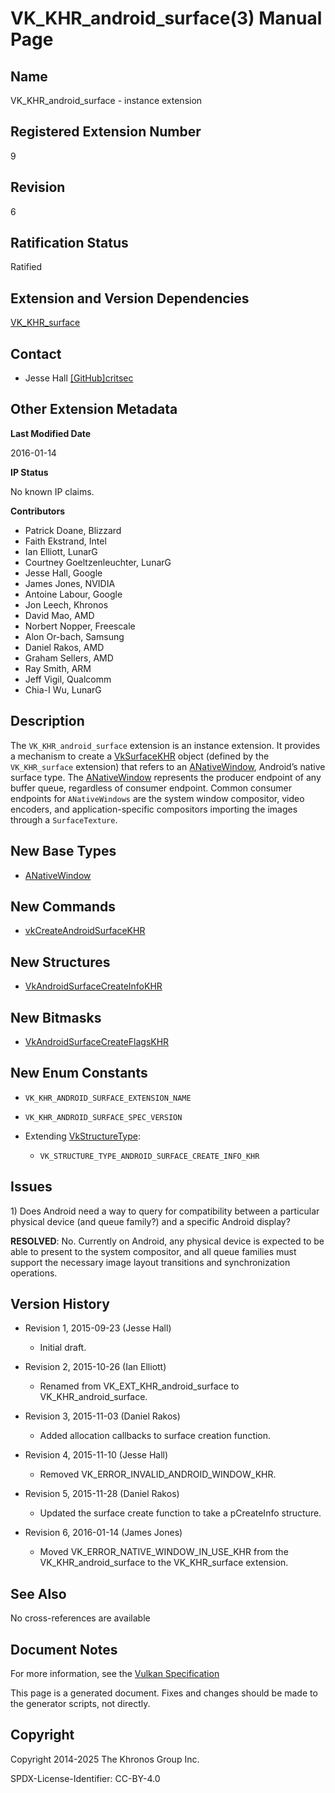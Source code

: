 # VK\_KHR\_android\_surface(3) Manual Page

## Name

VK\_KHR\_android\_surface - instance extension



## [](#_registered_extension_number)Registered Extension Number

9

## [](#_revision)Revision

6

## [](#_ratification_status)Ratification Status

Ratified

## [](#_extension_and_version_dependencies)Extension and Version Dependencies

[VK\_KHR\_surface](https://registry.khronos.org/vulkan/specs/latest/man/html/VK_KHR_surface.html)

## [](#_contact)Contact

- Jesse Hall [\[GitHub\]critsec](https://github.com/KhronosGroup/Vulkan-Docs/issues/new?body=%5BVK_KHR_android_surface%5D%20%40critsec%0A%2AHere%20describe%20the%20issue%20or%20question%20you%20have%20about%20the%20VK_KHR_android_surface%20extension%2A)

## [](#_other_extension_metadata)Other Extension Metadata

**Last Modified Date**

2016-01-14

**IP Status**

No known IP claims.

**Contributors**

- Patrick Doane, Blizzard
- Faith Ekstrand, Intel
- Ian Elliott, LunarG
- Courtney Goeltzenleuchter, LunarG
- Jesse Hall, Google
- James Jones, NVIDIA
- Antoine Labour, Google
- Jon Leech, Khronos
- David Mao, AMD
- Norbert Nopper, Freescale
- Alon Or-bach, Samsung
- Daniel Rakos, AMD
- Graham Sellers, AMD
- Ray Smith, ARM
- Jeff Vigil, Qualcomm
- Chia-I Wu, LunarG

## [](#_description)Description

The `VK_KHR_android_surface` extension is an instance extension. It provides a mechanism to create a [VkSurfaceKHR](https://registry.khronos.org/vulkan/specs/latest/man/html/VkSurfaceKHR.html) object (defined by the `VK_KHR_surface` extension) that refers to an [ANativeWindow](https://registry.khronos.org/vulkan/specs/latest/man/html/ANativeWindow.html), Android’s native surface type. The [ANativeWindow](https://registry.khronos.org/vulkan/specs/latest/man/html/ANativeWindow.html) represents the producer endpoint of any buffer queue, regardless of consumer endpoint. Common consumer endpoints for `ANativeWindows` are the system window compositor, video encoders, and application-specific compositors importing the images through a `SurfaceTexture`.

## [](#_new_base_types)New Base Types

- [ANativeWindow](https://registry.khronos.org/vulkan/specs/latest/man/html/ANativeWindow.html)

## [](#_new_commands)New Commands

- [vkCreateAndroidSurfaceKHR](https://registry.khronos.org/vulkan/specs/latest/man/html/vkCreateAndroidSurfaceKHR.html)

## [](#_new_structures)New Structures

- [VkAndroidSurfaceCreateInfoKHR](https://registry.khronos.org/vulkan/specs/latest/man/html/VkAndroidSurfaceCreateInfoKHR.html)

## [](#_new_bitmasks)New Bitmasks

- [VkAndroidSurfaceCreateFlagsKHR](https://registry.khronos.org/vulkan/specs/latest/man/html/VkAndroidSurfaceCreateFlagsKHR.html)

## [](#_new_enum_constants)New Enum Constants

- `VK_KHR_ANDROID_SURFACE_EXTENSION_NAME`
- `VK_KHR_ANDROID_SURFACE_SPEC_VERSION`
- Extending [VkStructureType](https://registry.khronos.org/vulkan/specs/latest/man/html/VkStructureType.html):
  
  - `VK_STRUCTURE_TYPE_ANDROID_SURFACE_CREATE_INFO_KHR`

## [](#_issues)Issues

1\) Does Android need a way to query for compatibility between a particular physical device (and queue family?) and a specific Android display?

**RESOLVED**: No. Currently on Android, any physical device is expected to be able to present to the system compositor, and all queue families must support the necessary image layout transitions and synchronization operations.

## [](#_version_history)Version History

- Revision 1, 2015-09-23 (Jesse Hall)
  
  - Initial draft.
- Revision 2, 2015-10-26 (Ian Elliott)
  
  - Renamed from VK\_EXT\_KHR\_android\_surface to VK\_KHR\_android\_surface.
- Revision 3, 2015-11-03 (Daniel Rakos)
  
  - Added allocation callbacks to surface creation function.
- Revision 4, 2015-11-10 (Jesse Hall)
  
  - Removed VK\_ERROR\_INVALID\_ANDROID\_WINDOW\_KHR.
- Revision 5, 2015-11-28 (Daniel Rakos)
  
  - Updated the surface create function to take a pCreateInfo structure.
- Revision 6, 2016-01-14 (James Jones)
  
  - Moved VK\_ERROR\_NATIVE\_WINDOW\_IN\_USE\_KHR from the VK\_KHR\_android\_surface to the VK\_KHR\_surface extension.

## [](#_see_also)See Also

No cross-references are available

## [](#_document_notes)Document Notes

For more information, see the [Vulkan Specification](https://registry.khronos.org/vulkan/specs/latest/html/vkspec.html#VK_KHR_android_surface)

This page is a generated document. Fixes and changes should be made to the generator scripts, not directly.

## [](#_copyright)Copyright

Copyright 2014-2025 The Khronos Group Inc.

SPDX-License-Identifier: CC-BY-4.0
